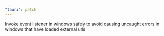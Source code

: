 ```yaml
---
"tauri": patch
---
```


Invoke event listener in windows safely to avoid causing uncaught errors in windows that have loaded external urls
